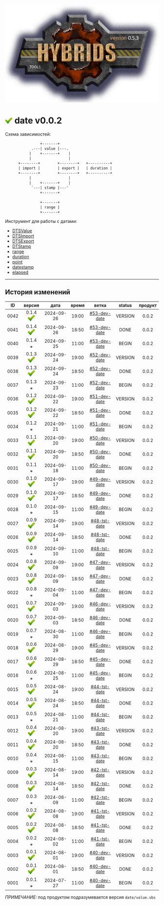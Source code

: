 [![logo](../logo.png)](../docs.md "documentation") 

[M]: ../docs.md        "родитель"
[P]: ../icons/progress.png  "в процессе..."
[S]: ../icons/success.png   "ошибок не обнаружено"
[E]: ../icons/empty.png     "нет данных"

[DTSValue]:  date/value.md
[DTSImport]: date/import.md
[DTSExport]: date/export.md
[DTStamp]:   date/stamp.md
[range]:     date/range.md
[duration]:  date/duration.md
[point]:     date/point.md
[datestamp]: date/datestamp.md
[elapsed]:   date/elapsed.md

[![S]][M] date v0.0.2
=====================
Схема зависимостей:  

```
                +-------+            
            .---| value |---.
           |    +-------+    |
           |                 |
      +--------+        +--------+   +----------+
      | import |        | export |   | duration |
      +--------+        +--------+   +----------+
           |                 |
           |    +-------+    |
            `---| stamp |---'
                +-------+   

                +-------+
                | range |
                +-------+
```

Инструмент для работы с датами:  
  - [DTSValue]  
  - [DTSImport]  
  - [DTSExport]  
  - [DTStamp]  
  - [range]  
  - [duration]  
  - [point]  
  - [datestamp]  
  - [elapsed]  

--------------------------------------------------------------------------------

История изменений 
-----------------

| **ID** |      версия     |    дата    | время |      ветка      | status  | продукт |  
|:------:|:---------------:|:----------:|:-----:|:---------------:|:-------:|:-------:|  
|  0042  | 0.1.4 [![S]][M] | 2024-09-26 | 19:00 | [#53-dev-date]  | VERSION |  0.0.2  |  
|  0041  | 0.1.4 [![S]][M] | 2024-09-26 | 18:50 | [#53-dev-date]  |  DONE   |  0.0.2  |  
|  0040  | 0.1.4 [![E]][M] | 2024-09-25 | 11:00 | [#53-dev-date]  |  BEGIN  |  0.0.2  |  
|  0039  | 0.1.3 [![S]][M] | 2024-09-24 | 19:00 | [#52-dev-date]  | VERSION |  0.0.2  |  
|  0038  | 0.1.3 [![S]][M] | 2024-09-24 | 18:50 | [#52-dev-date]  |  DONE   |  0.0.2  |  
|  0037  | 0.1.3 [![E]][M] | 2024-09-23 | 11:00 | [#52-dev-date]  |  BEGIN  |  0.0.2  |  
|  0036  | 0.1.2 [![S]][M] | 2024-09-22 | 19:00 | [#51-dev-date]  | VERSION |  0.0.2  |  
|  0035  | 0.1.2 [![S]][M] | 2024-09-22 | 18:50 | [#51-dev-date]  |  DONE   |  0.0.2  |  
|  0034  | 0.1.2 [![E]][M] | 2024-09-21 | 11:00 | [#51-dev-date]  |  BEGIN  |  0.0.2  |  
|  0033  | 0.1.1 [![S]][M] | 2024-09-20 | 19:00 | [#50-dev-date]  | VERSION |  0.0.2  |  
|  0032  | 0.1.1 [![S]][M] | 2024-09-20 | 18:50 | [#50-dev-date]  |  DONE   |  0.0.2  |  
|  0031  | 0.1.1 [![E]][M] | 2024-09-18 | 11:00 | [#50-dev-date]  |  BEGIN  |  0.0.2  |  
|  0030  | 0.1.0 [![S]][M] | 2024-09-17 | 19:00 | [#49-dev-date]  | VERSION |  0.0.2  |  
|  0029  | 0.1.0 [![S]][M] | 2024-09-17 | 18:50 | [#49-dev-date]  |  DONE   |  0.0.2  |  
|  0028  | 0.1.0 [![E]][M] | 2024-09-15 | 11:00 | [#49-dev-date]  |  BEGIN  |  0.0.2  |  
|  0027  | 0.0.9 [![S]][M] | 2024-09-14 | 19:00 | [#48-tst-date]  | VERSION |  0.0.2  |  
|  0026  | 0.0.9 [![S]][M] | 2024-09-14 | 18:50 | [#48-tst-date]  |  DONE   |  0.0.2  |  
|  0025  | 0.0.9 [![E]][M] | 2024-09-10 | 11:00 | [#48-tst-date]  |  BEGIN  |  0.0.2  |  
|  0024  | 0.0.8 [![S]][M] | 2024-09-09 | 19:00 | [#47-dev-date]  | VERSION |  0.0.2  |  
|  0023  | 0.0.8 [![S]][M] | 2024-09-09 | 18:50 | [#47-dev-date]  |  DONE   |  0.0.2  |  
|  0022  | 0.0.8 [![E]][M] | 2024-09-04 | 11:00 | [#47-dev-date]  |  BEGIN  |  0.0.2  |  
|  0021  | 0.0.7 [![S]][M] | 2024-09-03 | 19:00 | [#46-dev-date]  | VERSION |  0.0.2  |  
|  0020  | 0.0.7 [![S]][M] | 2024-09-03 | 18:50 | [#46-dev-date]  |  DONE   |  0.0.2  |  
|  0019  | 0.0.7 [![E]][M] | 2024-08-30 | 11:00 | [#46-dev-date]  |  BEGIN  |  0.0.2  |  
|  0018  | 0.0.6 [![S]][M] | 2024-08-29 | 19:00 | [#45-dev-date]  | VERSION |  0.0.2  |  
|  0017  | 0.0.6 [![S]][M] | 2024-08-29 | 18:50 | [#45-dev-date]  |  DONE   |  0.0.2  |  
|  0016  | 0.0.6 [![E]][M] | 2024-08-25 | 11:00 | [#45-dev-date]  |  BEGIN  |  0.0.2  |  
|  0015  | 0.0.5 [![S]][M] | 2024-08-24 | 19:00 | [#44-tst-date]  | VERSION |  0.0.2  |  
|  0014  | 0.0.5 [![S]][M] | 2024-08-24 | 18:50 | [#44-tst-date]  |  DONE   |  0.0.2  |  
|  0013  | 0.0.5 [![E]][M] | 2024-08-21 | 11:00 | [#44-tst-date]  |  BEGIN  |  0.0.2  |  
|  0012  | 0.0.4 [![S]][M] | 2024-08-20 | 19:00 | [#43-tst-date]  | VERSION |  0.0.2  |  
|  0011  | 0.0.4 [![S]][M] | 2024-08-20 | 18:50 | [#43-tst-date]  |  DONE   |  0.0.2  |  
|  0010  | 0.0.4 [![E]][M] | 2024-08-15 | 11:00 | [#43-tst-date]  |  BEGIN  |  0.0.2  |  
|  0009  | 0.0.3 [![S]][M] | 2024-08-14 | 19:00 | [#42-tst-date]  | VERSION |  0.0.2  |  
|  0008  | 0.0.3 [![S]][M] | 2024-08-14 | 18:50 | [#42-tst-date]  |  DONE   |  0.0.2  |  
|  0007  | 0.0.3 [![E]][M] | 2024-08-09 | 11:00 | [#42-tst-date]  |  BEGIN  |  0.0.2  |  
|  0006  | 0.0.2 [![S]][M] | 2024-08-08 | 19:00 | [#41-tst-date]  | VERSION |  0.0.2  |  
|  0005  | 0.0.2 [![S]][M] | 2024-08-08 | 18:50 | [#41-tst-date]  |  DONE   |  0.0.2  |  
|  0004  | 0.0.2 [![E]][M] | 2024-08-02 | 11:00 | [#41-tst-date]  |  BEGIN  |  0.0.2  |  
|  0003  | 0.0.1 [![S]][M] | 2024-08-01 | 19:00 | [#40-dev-date]  | VERSION |  0.0.2  |  
|  0002  | 0.0.1 [![S]][M] | 2024-08-01 | 18:50 | [#40-dev-date]  |  DONE   |  0.0.2  |  
|  0001  | 0.0.1 [![E]][M] | 2024-07-27 | 11:00 | [#40-dev-date]  |  BEGIN  |  0.0.2  |  

*ПРИМЕЧАНИЕ:* под продуктом подразумевается версия `date/value.vbs`  

[#40-dev-date]:  ../history.md#-v040-dev
[#41-tst-date]:  ../history.md#-v041-tst
[#42-tst-date]:  ../history.md#-v042-tst
[#43-tst-date]:  ../history.md#-v043-tst
[#44-tst-date]:  ../history.md#-v044-tst
[#45-dev-date]:  ../history.md#-v045-dev
[#46-dev-date]:  ../history.md#-v046-dev
[#47-dev-date]:  ../history.md#-v047-dev
[#48-tst-date]:  ../history.md#-v048-dev
[#49-dev-date]:  ../history.md#-v049-dev
[#50-dev-date]:  ../history.md#-v050-dev
[#51-dev-date]:  ../history.md#-v051-dev
[#52-dev-date]:  ../history.md#-v052-dev
[#53-dev-date]:  ../history.md#-v053-dev
